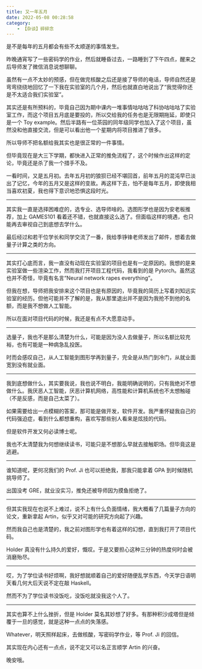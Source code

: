 ```yaml
---
title: 又一年五月
date: 2022-05-08 00:28:58
category:
    - 【杂谈】碎碎念
---
```


是不是每年的五月都会有些不太顺遂的事情发生。

<!-- more -->

昨晚通宵写了一些密码学的作业，然后就睡昏过去，一路睡到了下午四点，醒来之后导师发了微信消息说想聊聊。

虽然有一点不太妙的预感，但在做完核酸之后还是接了导师的电话，导师自然还是弯弯绕绕地回忆了一下我在实验室的几个月，然后也就直白地说出了“我觉得你还是不太适合我们实验室”。

其实还是有所预料的，毕竟自己因为期中课内一堆事情咕咕咕了科协咕咕咕了实验室工作，而这个项目五月底是要投的，所以交给我的任务也是无限期拖延，即使只是一个 Toy example。然后半路有一位茶园的同年级同学也加入了这个项目，虽然没和他直接交流，但是可以看出他一个星期内将项目推进了很多。

所以导师不把名额给我其实也是很正常的一件事情。

但毕竟现在是大三下学期，都快进入正常的推免流程了，这个时候作出这样的定论，毕竟还是杀了我一个措手不及。

一看时间，又是五月初。去年五月初的狼狈已经不堪回首，前年五月的混沌早已淡出了记忆，今年的五月又是这样的变故。再这样下去，怕不是每年五月，即使我相当喜欢初夏，我也得下意识地恐惧这段时光。

---

其实我一直是选择困难症的，选专业、选导师啥的。选图形学也是因为安老板推荐，加上 GAMES101 看着还不错，也就直接这么选了。但面临这样的境遇，也只能再去审视自己到底想去学什么。

最后经过和若干位学长和同学交流了一番，我给季铮锋老师发出了邮件，想着去做量子计算之类的方向。

---

其实打心底而言，我一直没有动现在实验室的项目也是有一定原因的。我想的是来实验室做一些渲染工作，然而我打开项目工程代码，我看到的是 Pytorch。虽然这也并不奇怪，毕竟有名言“Neural network rapes everything”。

但我在想，导师把我安排来这个项目也是有原因的，毕竟我的简历上写着刘知远实验室的经历。但他可能并不了解的是，我从那里退出并不是因为我抢不到他的名额，而是我不想做人工智能。

所以在面对项目代码的时候，我还是有点不大愿意动手。

---

选量子，我也不是那么清楚为什么，可能是因为没人去做量子，所以名额比较充裕，也有可能是一种病急乱投医。

时而会感叹自己，从人工智能到图形学再到量子，完全是从热门到冷门，从就业面宽到没有就业面。

---

我到底想做什么，其实要我说，我也说不明白，我能明确说明的，只有我绝对不想做什么。我厌恶人工智能，厌恶计算机网络，高性能和计算机系统也不太想触碰（不是反感，而是自己太菜了）。

如果需要给出一点模糊的答案，那可能是做开发，软件开发。我严重怀疑我自己的代码强迫症，看到什么都想重构，喜欢写那些别人看来是炫技的代码。

但是软件开发又何必读博士呢。

我也不太清楚我为何想继续读书，可能只是不想那么早就去接触职场。但毕竟这是逃避。

---

谁知道呢，更何况我们的 Prof. Ji 也可以拒绝我，那我只能拿着 GPA 到时候随机挑导师了。

出国没考 GRE，就业没实习，推免还被导师因为摸鱼拒绝了。

---

但其实我现在也说不上难过，说不上有什么负面情绪，我大概看了几篇量子方向的论文，重新拿起 Artin，似乎又对可能的研究方向起了兴趣。

然而我自己也是清楚的，我之前对图形学也有着这样的幻想，直到我打开了项目代码。

Holder 真没有什么持久的爱好，慨叹。于是又要担心这种三分钟的热度何时会被消磨殆尽。

---

哎，为了学位读书好烦啊，我好想就顺着自己的爱好随便乱学东西，今天学日语明天看几何大后天说不定在敲 Haskell。

然而不为了学位读书没饭吃，没饭吃就没我这个人了。

---

其实也算不上什么挫折，但是 Holder 莫名其妙想了好多。有那种积沙成塔但是倾覆于一旦的感觉，就是这种一点点的失落感。

Whatever，明天照样起床，去做核酸，写密码学作业，等 Prof. Ji 的回信。

其实现在内心还有一点点，说不定又可以名正言顺学 Artin 的兴奋。

晚安哦。
